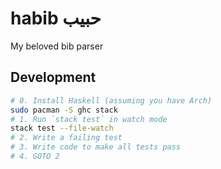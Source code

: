 # habib حبيب

My beloved bib parser

## Development

```bash
# 0. Install Haskell (assuming you have Arch)
sudo pacman -S ghc stack
# 1. Run `stack test` in watch mode
stack test --file-watch
# 2. Write a failing test
# 3. Write code to make all tests pass
# 4. GOTO 2
```
